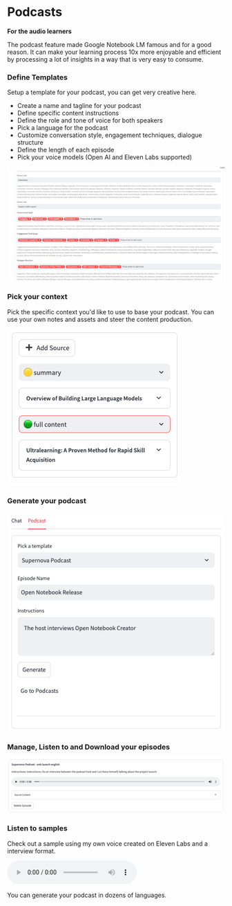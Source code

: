 # Podcasts

**For the audio learners**

The podcast feature made Google Notebook LM famous and for a good reason. It can make your learning process 10x more enjoyable and efficient by processing a lot of insights in a way that is very easy to consume.

### Define Templates

Setup a template for your podcast, you can get very creative here. 

- Create a name and tagline for your podcast
- Define specific content instructions
- Define the role and tone of voice for both speakers
- Pick a language for the podcast
- Customize conversation style, engagement techniques, dialogue structure
- Define the length of each episode
- Pick your voice models (Open AI and Eleven Labs supported)

![Podcast Temmplates](assets/podcast_template.png)

### Pick your context

Pick the specific context you'd like to use to base your podcast. 
You can use your own notes and assets and steer the content production.

![Context](assets/context.png)

### Generate your podcast

![Context](assets/podcast.png)

### Manage, Listen to and Download your episodes

![Context](assets/podcast_listen.png)

### Listen to samples

Check out a sample using my own voice created on Eleven Labs and a interview format. 

<audio controls>
  <source src="docs/assets/interview.mp3" type="audio/mpeg">
  Your browser does not support the audio element.
</audio>

You can generate your podcast in dozens of languages.

